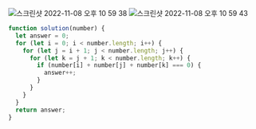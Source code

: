 ![스크린샷 2022-11-08 오후 10 59 38](https://user-images.githubusercontent.com/39263149/200782871-153a2c91-21ac-4d7c-8365-5aa38e8c7cea.png)
![스크린샷 2022-11-08 오후 10 59 43](https://user-images.githubusercontent.com/39263149/200782867-025ceaaa-35a0-41eb-ad40-7cf3b8f6555e.png)

```javascript
function solution(number) {
  let answer = 0;
  for (let i = 0; i < number.length; i++) {
    for (let j = i + 1; j < number.length; j++) {
      for (let k = j + 1; k < number.length; k++) {
        if (number[i] + number[j] + number[k] === 0) {
          answer++;
        }
      }
    }
  }
  return answer;
}
```
